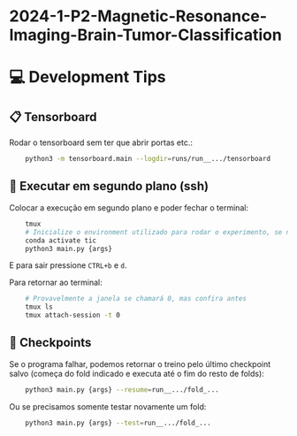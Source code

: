 # 2024-1-P2-Magnetic-Resonance-Imaging-Brain-Tumor-Classification

# :computer: Development Tips

## :clipboard: Tensorboard

Rodar o tensorboard sem ter que abrir portas etc.:
```bash
    python3 -m tensorboard.main --logdir=runs/run__.../tensorboard
```

## :shell: Executar em segundo plano (ssh)

Colocar a execução em segundo plano e poder fechar o terminal:
```bash
    tmux
    # Inicialize o environment utilizado para rodar o experimento, se necessário.
    conda activate tic
    python3 main.py {args}
```
E para sair pressione ```CTRL+b``` e ```d```.

Para retornar ao terminal:
```bash
    # Provavelmente a janela se chamará 0, mas confira antes
    tmux ls
    tmux attach-session -t 0
```

## :triangular_flag_on_post: Checkpoints

Se o programa falhar, podemos retornar o treino pelo último checkpoint salvo (começa do fold indicado e executa até o fim do resto de folds):
```bash
    python3 main.py {args} --resume=run__.../fold_...
```

Ou se precisamos somente testar novamente um fold:
```bash
    python3 main.py {args} --test=run__.../fold_...
```